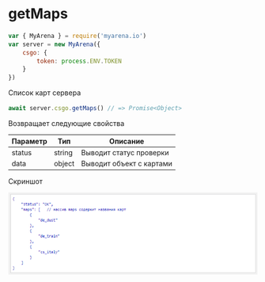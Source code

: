 # getMaps

```js
var { MyArena } = require('myarena.io')
var server = new MyArena({
    csgo: {
        token: process.ENV.TOKEN
    }
})
```

Список карт сервера

```js
await server.csgo.getMaps() // => Promise<Object>
```

Возвращает следующие свойства

| Параметр | Тип | Описание |
|----------|-----|----------|
| status | string | Выводит статус проверки |
| data | object | Выводит объект с картами |

Скриншот

![alt tag](https://raw.githubusercontent.com/DavidErbaev/myarena.io/master/docs/ru/api-reference/imgs/getMaps.png "Скриншот с объектами")
